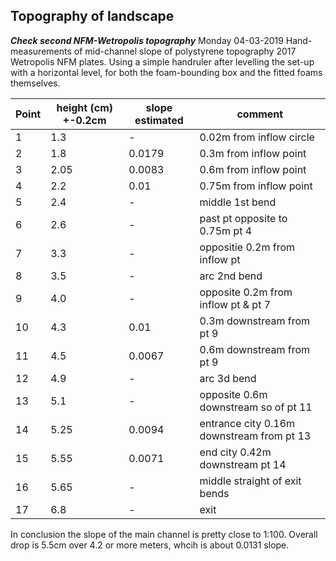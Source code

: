 ## Topography of landscape 

**_Check second NFM-Wetropolis topography_**
Monday 04-03-2019 Hand-measurements of mid-channel slope of polystyrene topography 2017 Wetropolis NFM plates. Using a simple handruler after levelling the set-up with a horizontal level, for both the foam-bounding box and the fitted foams themselves.

| Point | height (cm) +-0.2cm | slope estimated | comment |
|--------|-------|--------|--------|
| 1 | 1.3 |-| 0.02m from inflow circle | 
| 2 | 1.8 |0.0179 | 0.3m from inflow point | 
| 3 | 2.05| 0.0083  | 0.6m from inflow point | 
| 4 | 2.2 | 0.01 | 0.75m from inflow point | 
| 5 | 2.4 | - | middle 1st bend | 
| 6 | 2.6 | - | past pt opposite to 0.75m pt 4| 
| 7 | 3.3 |- | oppositie 0.2m from inflow pt | 
| 8 | 3.5 |- | arc 2nd bend | 
| 9 | 4.0 | - | opposite 0.2m from inflow pt & pt 7 | 
| 10| 4.3 |0.01 | 0.3m downstream from pt 9 | 
| 11| 4.5 | 0.0067 | 0.6m downstream from pt 9 | 
| 12| 4.9 |- | arc 3d bend | 
| 13| 5.1 |- | opposite 0.6m downstream so of pt 11 | 
| 14| 5.25 |0.0094 | entrance city 0.16m downstream from pt 13 |
| 15| 5.55 |0.0071 | end city 0.42m downstream pt 14 | 
| 16| 5.65 |- | middle straight of exit bends |
| 17| 6.8 | - | exit |

In conclusion the slope of the main channel is pretty close to 1:100. Overall drop is 5.5cm over 4.2 or more meters, whcih is about 0.0131 slope.
